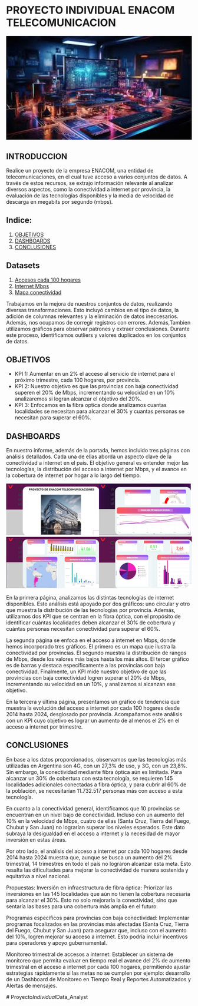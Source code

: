 # PROYECTO INDIVIDUAL ENACOM TELECOMUNICACION

 <img src="assets/imeges.jpeg" alt="Descripción de la imagen" width="800" />

## INTRODUCCION
 
Realice un proyecto de la empresa ENACOM, una entidad de telecomunicaciones, en el cual tuve acceso a varios conjuntos de datos. A través de estos recursos, se extrajo información relevante al analizar diversos aspectos, como la conectividad a internet por provincia, la evaluación de las tecnologías disponibles y la media de velocidad de descarga en megabits por segundo (mbps).

## Indice:

1. [OBJETIVOS](#OBJETIVOS)
2. [DASHBOARDS](#DASHBOARDS)
3. [CONCLUSIONES](##CONCLUSIONES)

## Datasets

1. [Accesos cada 100 hogares](Datasets/df_accesos_100_hogares.csv)
2. [Internet Mbps](Datasets/df_internet_Mbps.csv)
3. [Mapa conectividad](Datasets/df_mapa_conectividad.csv)

Trabajamos en la mejora de nuestros conjuntos de datos, realizando diversas transformaciones. Esto incluyó cambios en el tipo de datos, la adición de columnas relevantes y la eliminación de datos ineccesarios. Además, nos ocupamos de corregir registros con errores. Además,Tambien utilizamos gráficos para observar patrones y extraer conclusiones. Durante este proceso, identificamos outliers y valores duplicados en los conjuntos de datos.

## OBJETIVOS
- KPI 1: Aumentar en un 2% el acceso al servicio de internet para el próximo trimestre, cada 100 hogares, por provincia.
- KPI 2: Nuestro objetivo es que las provincias con baja conectividad superen el 20% de Mbps, incrementando su velocidad en un 10% analizaremos si logran alcanzar el objetivo del 20%.
- KPI 3: Enfocamos en la fibra optica donde analizamos cuantas localidades se necesitan para alcanzar el 30% y cuantas personas se necesitan para superar el 60%.

## DASHBOARDS

En nuestro informe, además de la portada, hemos incluido tres páginas con análisis detallados. Cada una de ellas aborda un aspecto clave de la conectividad a internet en el país. El objetivo general es entender mejor las tecnologías, la distribución del acceso a internet por Mbps, y el avance en la cobertura de internet por hogar a lo largo del tiempo.

 <img src="assets/dashboard.jpg" alt="Descripción de la imagen" width="800" />

En la primera página, analizamos las distintas tecnologías de internet disponibles. Este análisis está apoyado por dos gráficos: uno circular y otro que muestra la distribución de las tecnologías por provincia. Además, utilizamos dos KPI que se centran en la fibra óptica, con el propósito de identificar cuántas localidades deben alcanzar el 30% de cobertura y cuántas personas necesitan conectividad para superar el 60%.

La segunda página se enfoca en el acceso a internet en Mbps, donde hemos incorporado tres gráficos. El primero es un mapa que ilustra la conectividad por provincias. El segundo muestra la distribución de rangos de Mbps, desde los valores más bajos hasta los más altos. El tercer gráfico es de barras y destaca específicamente a las provincias con baja conectividad. Finalmente, un KPI mide nuestro objetivo de que las provincias con baja conectividad logren superar el 20% de Mbps, incrementando su velocidad en un 10%, y analizamos si alcanzan ese objetivo.

En la tercera y última página, presentamos un gráfico de tendencia que muestra la evolución del acceso a internet por cada 100 hogares desde 2014 hasta 2024, desglosado por provincia. Acompañamos este análisis con un KPI cuyo objetivo es lograr un aumento de al menos el 2% en el acceso a internet por trimestre.

## CONCLUSIONES

En base a los datos proporcionados, observamos que las tecnologías más utilizadas en Argentina son 4G, con un 27,3% de uso, y 3G, con un 23,8%. Sin embargo, la conectividad mediante fibra óptica aún es limitada. Para alcanzar un 30% de cobertura con esta tecnología, se requieren 145 localidades adicionales conectadas a fibra óptica, y para cubrir al 60% de la población, se necesitarían 11.732.517 personas más con acceso a esta tecnología.

En cuanto a la conectividad general, identificamos que 10 provincias se encuentran en un nivel bajo de conectividad. Incluso con un aumento del 10% en la velocidad de Mbps, cuatro de ellas (Santa Cruz, Tierra del Fuego, Chubut y San Juan) no lograrían superar los niveles esperados. Este dato subraya la desigualdad en el acceso a internet y la necesidad de mayor inversión en estas áreas.

Por otro lado, el análisis del acceso a internet por cada 100 hogares desde 2014 hasta 2024 muestra que, aunque se busca un aumento del 2% trimestral, 14 trimestres en todo el país no lograron alcanzar esta meta. Esto resalta las dificultades para mejorar la conectividad de manera sostenida y equitativa a nivel nacional.

Propuestas:
Inversión en infraestructura de fibra óptica: Priorizar las inversiones en las 145 localidades que aún no tienen la cobertura necesaria para alcanzar el 30%. Esto no solo mejoraría la conectividad, sino que sentaría las bases para una cobertura más amplia en el futuro.

Programas específicos para provincias con baja conectividad: Implementar programas focalizados en las provincias más afectadas (Santa Cruz, Tierra del Fuego, Chubut y San Juan) para asegurar que, incluso con el aumento del 10%, logren mejorar su acceso a internet. Esto podría incluir incentivos para operadores y apoyo gubernamental.

Monitoreo trimestral de accesos a internet: Establecer un sistema de monitoreo que permita evaluar en tiempo real el avance del 2% de aumento trimestral en el acceso a internet por cada 100 hogares, permitiendo ajustar estrategias rápidamente si las metas no se cumplen por ejemplo: desarrollo de un Dashboard de Monitoreo en Tiempo Real y Reportes Automatizados y Alertas de mensajes.









#   P r o y e c t o _ I n d i v i d u a l _ D a t a _ A n a l y s t 
 
 
